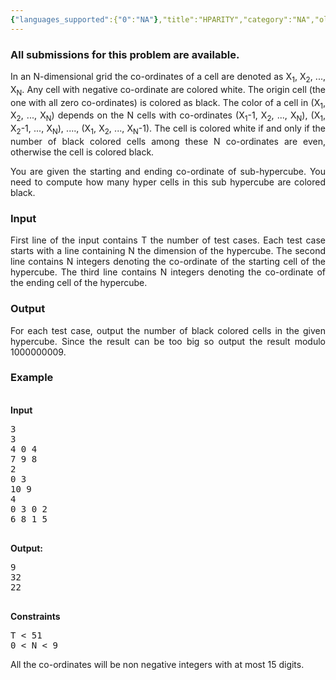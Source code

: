 ```yaml
---
{"languages_supported":{"0":"NA"},"title":"HPARITY","category":"NA","old_version":true,"problem_code":"HPARITY","tags":{"0":"NA"},"layout":"problem"}
---
```


<h3> All submissions for this problem are available. </h3><p align="justify">In an N-dimensional grid the co-ordinates of a cell are denoted as X<sub>1</sub>, X<sub>2</sub>, ..., X<sub>N</sub>. Any cell with negative co-ordinate are colored white. The origin cell (the one with all zero co-ordinates) is colored as black. The color of a cell in (X<sub>1</sub>, X<sub>2</sub>, ..., X<sub>N</sub>) depends on the N cells with co-ordinates (X<sub>1</sub>-1, X<sub>2</sub>, ..., X<sub>N</sub>), (X<sub>1</sub>, X<sub>2</sub>-1, ..., X<sub>N</sub>), ....,  (X<sub>1</sub>, X<sub>2</sub>, ..., X<sub>N</sub>-1). The cell is colored white if and only if the number of black colored cells among these N co-ordinates are even, otherwise the cell is colored black.</p>

<p align="justify">You are given the starting and ending co-ordinate of sub-hypercube. You need to compute how many hyper cells in this sub hypercube are colored black.</p>


<h3>Input</h3>
<p align="justify">First line of the input contains T the number of test cases. Each test case starts with a line containing N the dimension of the hypercube. The second line contains N integers denoting the co-ordinate of the starting cell of the hypercube. The third line contains N integers denoting the co-ordinate of the ending cell of the hypercube.</p>

<h3>Output</h3>
<p align="justify">For each test case, output the number of black colored cells in the given hypercube. Since the result can be too big so output the result modulo 1000000009.</p>

<h3>Example</h3>
<br />
<b>Input</b>
<pre>3
3
4 0 4
7 9 8
2
0 3
10 9
4
0 3 0 2
6 8 1 5

</pre>
<b>Output:</b>
<pre>9
32
22

</pre>
<b>Constraints</b>
<pre>T &lt; 51
0 &lt; N &lt; 9</pre>
<p align="justify">All the co-ordinates will be non negative integers with at most 15 digits.</p>    